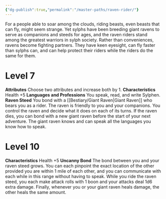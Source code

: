 ```yaml
---
{"dg-publish":true,"permalink":"/master-paths/raven-rider/"}
---
```


For a people able to soar among the clouds, riding beasts, even beasts that can fly, might seem strange. Yet sylphs have been breeding giant ravens to serve as companions and steeds for ages, and the raven riders stand among the greatest warriors in sylph society. Rather than conveniences, ravens become fighting partners. They have keen eyesight, can fly faster than sylphs can, and can help protect their riders while the riders do the same for them.
# Level 7
**Attributes** Choose two attributes and increase both by 1.
**Characteristics** Health +5
**Languages and Professions** You speak, read, and write Sylphen.
**Raven Steed** You bond with a [[Bestiary/Giant Raven\|Giant Raven]] who bears you as a rider. The raven is friendly to you and your companions. You control the raven and decide what it does on each of its turns. If the raven dies, you can bond with a new giant raven before the start of your next adventure. The giant raven knows and can speak all the languages you know how to speak.
# Level 10
**Characteristics** Health +5
**Uncanny Bond** The bond between you and your raven steed grows. You can each pinpoint the exact location of the other provided you are within 1 mile of each other, and you can communicate with each while in this range without having to speak. While you ride the raven steed, you each make attack rolls with 1 boon and your attacks deal 1d6 extra damage. Finally, whenever you or your giant raven heals damage, the other heals the same amount.
